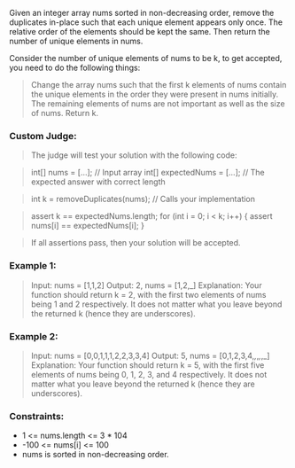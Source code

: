 Given an integer array nums sorted in non-decreasing order, remove the duplicates in-place such that each unique element appears only once. The relative order of the elements should be kept the same. Then return the number of unique elements in nums.

Consider the number of unique elements of nums to be k, to get accepted, you need to do the following things:

> Change the array nums such that the first k elements of nums contain the unique elements in the order they were present in nums initially. The remaining elements of nums are not important as well as the size of nums.
> Return k.

### Custom Judge:

> The judge will test your solution with the following code:

> int[] nums = [...]; // Input array
> int[] expectedNums = [...]; // The expected answer with correct length

> int k = removeDuplicates(nums); // Calls your implementation

> assert k == expectedNums.length;
> for (int i = 0; i < k; i++) {
> assert nums[i] == expectedNums[i];
> }

> If all assertions pass, then your solution will be accepted.

### Example 1:

> Input: nums = [1,1,2]
> Output: 2, nums = [1,2,_]
> Explanation: Your function should return k = 2, with the first two elements of nums being 1 and 2 respectively.
> It does not matter what you leave beyond the returned k (hence they are underscores).

### Example 2:

> Input: nums = [0,0,1,1,1,2,2,3,3,4]
> Output: 5, nums = [0,1,2,3,4,_,_,_,_,_]
> Explanation: Your function should return k = 5, with the first five elements of nums being 0, 1, 2, 3, and 4 respectively.
> It does not matter what you leave beyond the returned k (hence they are underscores).

### Constraints:

- 1 <= nums.length <= 3 \* 104
- -100 <= nums[i] <= 100
- nums is sorted in non-decreasing order.
